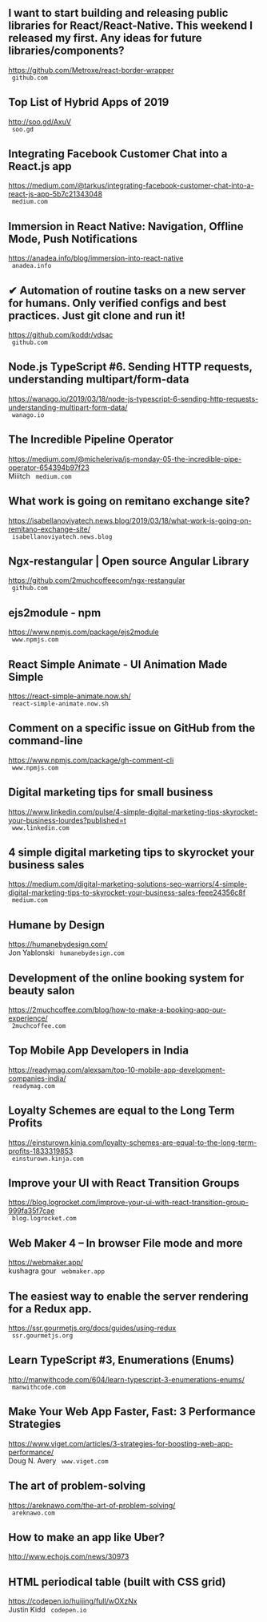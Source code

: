 ## I want to start building and releasing public libraries for React/React-Native. This weekend I released my first. Any ideas for future libraries/components?  
https://github.com/Metroxe/react-border-wrapper  
 ` github.com`
  

## Top List of Hybrid Apps of 2019  
http://soo.gd/AxuV  
 ` soo.gd`
  

## Integrating Facebook Customer Chat into a React.js app  
https://medium.com/@tarkus/integrating-facebook-customer-chat-into-a-react-js-app-5b7c21343048  
 ` medium.com`
  

## Immersion in React Native: Navigation, Offline Mode, Push Notifications  
https://anadea.info/blog/immersion-into-react-native  
 ` anadea.info`
  

## ✔ Аutomation of routine tasks on a new server for humans. Only verified configs and best practices. Just git clone and run it!  
https://github.com/koddr/vdsac  
 ` github.com`
  

## Node.js TypeScript #6. Sending HTTP requests, understanding multipart/form-data  
https://wanago.io/2019/03/18/node-js-typescript-6-sending-http-requests-understanding-multipart-form-data/  
 ` wanago.io`
  

## The Incredible Pipeline Operator  
https://medium.com/@micheleriva/js-monday-05-the-incredible-pipe-operator-654394b97f23  
Miiitch ` medium.com`
  

## What work is going on remitano exchange site?  
https://isabellanoviyatech.news.blog/2019/03/18/what-work-is-going-on-remitano-exchange-site/  
 ` isabellanoviyatech.news.blog`
  

## Ngx-restangular | Open source Angular Library  
https://github.com/2muchcoffeecom/ngx-restangular  
 ` github.com`
  

## ejs2module - npm  
https://www.npmjs.com/package/ejs2module  
 ` www.npmjs.com`
  

## React Simple Animate - UI Animation Made Simple  
https://react-simple-animate.now.sh/  
 ` react-simple-animate.now.sh`
  

## Comment on a specific issue on GitHub from the command-line  
https://www.npmjs.com/package/gh-comment-cli  
 ` www.npmjs.com`
  

## Digital marketing tips for small business  
https://www.linkedin.com/pulse/4-simple-digital-marketing-tips-skyrocket-your-business-lourdes?published=t  
 ` www.linkedin.com`
  

## 4 simple digital marketing tips to skyrocket your business sales  
https://medium.com/digital-marketing-solutions-seo-warriors/4-simple-digital-marketing-tips-to-skyrocket-your-business-sales-feee24356c8f  
 ` medium.com`
  

## Humane by Design  
https://humanebydesign.com/  
Jon Yablonski ` humanebydesign.com`
  

## Development of the online booking system for beauty salon  
https://2muchcoffee.com/blog/how-to-make-a-booking-app-our-experience/  
 ` 2muchcoffee.com`
  

## Top Mobile App Developers in India  
https://readymag.com/alexsam/top-10-mobile-app-development-companies-india/  
 ` readymag.com`
  

## Loyalty Schemes are equal to the Long Term Profits  
https://einsturown.kinja.com/loyalty-schemes-are-equal-to-the-long-term-profits-1833319853  
 ` einsturown.kinja.com`
  

## Improve your UI with React Transition Groups  
https://blog.logrocket.com/improve-your-ui-with-react-transition-group-999fa35f7cae  
 ` blog.logrocket.com`
  

## Web Maker 4 – In browser File mode and more  
https://webmaker.app/  
kushagra gour ` webmaker.app`
  

## The easiest way to enable the server rendering for a Redux app.  
https://ssr.gourmetjs.org/docs/guides/using-redux  
 ` ssr.gourmetjs.org`
  

## Learn TypeScript #3, Enumerations (Enums)  
http://manwithcode.com/604/learn-typescript-3-enumerations-enums/  
 ` manwithcode.com`
  

## Make Your Web App Faster, Fast: 3 Performance Strategies  
https://www.viget.com/articles/3-strategies-for-boosting-web-app-performance/  
Doug N. Avery ` www.viget.com`
  

## The art of problem-solving  
https://areknawo.com/the-art-of-problem-solving/  
 ` areknawo.com`
  

## How to make an app like Uber?  
http://www.echojs.com/news/30973  
 
  

## HTML periodical table (built with CSS grid)  
https://codepen.io/huijing/full/wOXzNx  
Justin Kidd ` codepen.io`
  

